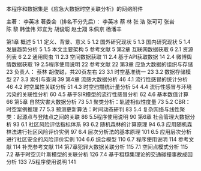 本程序和数据集是《应急大数据时空关联分析》的网络附件

主著： 李英冰
著委会（排名不分先后）：
李英冰   蔡 林     张  浩    张可可   张岩  
陈  黎   韩佳伟    邓宜为    胡俊聪   赵士翔
朱佩京   杨潘丰  


第1章 概述	5
1.1 定义、背景、意义	5
1.2 国外研究现状	5
1.3 国内研究现状	5
1.4 发展趋势分析	5
1.5 本文主要架构	5
参考文献	5
第2章 互联网数据获取	6
2.1 资源列表	6
2.2 通用爬虫	11
2.3 空间数据获取	11
2.4  基于API获取数据	14
2.4  微博舆情数据获取	19
2.5程序使用说明	22
参考文献	22
第3章 应急大数据的组织与存储	23
负责人： 蔡林 胡俊聪，共20页左右	23
3.1 时空基准统一	23
3.2 数据存储模型	27
3.3  索引与查询	39
第4章 流感大数据分析	46
4.1  流行性感冒的统计分析	46
4.2  时空属性关联分析	51
4.3 时空扫描统计量分析	54
4.4 流行性感冒与环境污染的关联性分析	60
4.5 基于SIR模型的流行性感冒分析	62
4.6 基本数值计算	66
第5章 自然灾害大数据分析	73
5.1  聚类分析：轨迹相似性度量	73
5.2  CBR：时空案例推理	77
5.3  预测更新算法：时间动态研判	83
5.4 复杂网络与线性聚类：起源点与登陆点之间的关联	86
5.5程序使用说明	90
第6章 社会管理大数据分析	93
6.1 社区风险评估指标体系	93
6.2 随机森林的计算原理	94
6.3 应用随机森林法进行社区风险评价实例	97
6.4 层次分析法的基本原理	101
6.5 应用层次分析进行社区安全的风险评价实例	104
6.6 综合模型	110
6.7 程序使用说明	114
参考文献	114
补充参考文献	114
第7章犯罪大数据关联分析	115
7.1 空间点模式分析	115
7.2 基于时空贝叶斯模型的关联分析	126
7.4 基于粗糙集理论的交通碰撞事故成因分析	133
7.5程序使用说明	141
